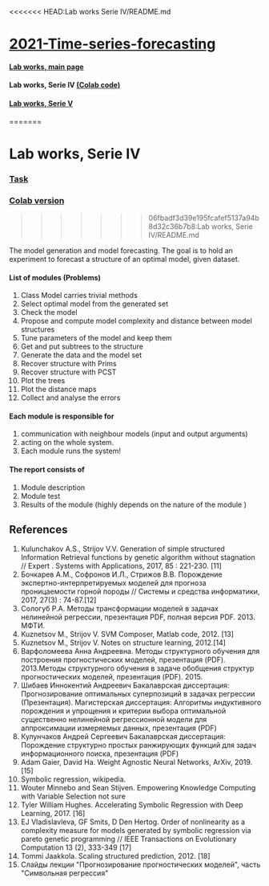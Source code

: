 <<<<<<< HEAD:Lab works Serie IV/README.md
# [2021-Time-series-forecasting](http://www.machinelearning.ru/wiki/index.php?title=Математические_методы_прогнозирования_%28лекции%2C_А.В._Грабовой%2C_В.В._Стрижов%29/Осень_2021)

#### [Lab works, main page](../README.html)
#### **Lab works, Serie IV** [(Colab code)](https://drive.google.com/file/d/1IPUgT-L0t5TF0vwqMoXShIgUVHutakPD/view?usp=sharing)
#### [Lab works, Serie V](../Lab%20works%20Serie%20V/README.html)
=======
# Lab works, Serie IV
### [Task](http://www.machinelearning.ru/wiki/index.php?title=Математические_методы_прогнозирования_%28лекции%2C_А.В._Грабовой%2C_В.В._Стрижов%29/Осень_2021#Lab_works.2C_Serie_IV)
### [Colab version](https://drive.google.com/file/d/1IPUgT-L0t5TF0vwqMoXShIgUVHutakPD/view?usp=sharing)
>>>>>>> 06fbadf3d39e195fcafef5137a94b8d32c36b7b8:Lab works, Serie IV/README.md

The model generation and model forecasting. The goal is to hold an experiment to forecast a structure of an optimal model, given dataset.

#### List of modules (Problems)
1. Class Model carries trivial methods
2. Select optimal model from the generated set
3. Check the model
4. Propose and compute model complexity and distance between model structures
5. Tune parameters of the model and keep them
6. Get and put subtrees to the structure
7. Generate the data and the model set
8. Recover structure with Prims
9. Recover structure with PCST
10. Plot the trees
11. Plot the distance maps
12. Collect and analyse the errors

#### Each module is responsible for
1. communication with neighbour models (input and output arguments)
2. acting on the whole system.
3. Each module runs the system!

#### The report consists of
1. Module description
2. Module test
3. Results of the module (highly depends on the nature of the module )

## References
1. Kulunchakov A.S., Strijov V.V. Generation of simple structured Information Retrieval functions by genetic algorithm without stagnation // Expert . Systems with Applications, 2017, 85 : 221-230. [11]
2. Бочкарев А.М., Софронов И.Л., Стрижов В.В. Порождение экспертно-интерпретируемых моделей для прогноза проницаемости горной породы // Системы и средства информатики, 2017, 27(3) : 74-87.[12]
3. Сологуб Р.А. Методы трансформации моделей в задачах нелинейной регрессии, презентация PDF, полная версия PDF. 2013. МФТИ.
4. Kuznetsov M., Strijov V. SVM Composer, Matlab code, 2012. [13]
5. Kuznetsov M., Strijov V. Notes on structure learning, 2012.[14]
6. Варфоломеева Анна Андреевна. Методы структурного обучения для построения прогностических моделей, презентация (PDF). 2013.Методы структурного обучения в задаче обобщения структур прогностических моделей, презентация (PDF). 2015.
7. Шибаев Иннокентий Андреевич Бакалаврская диссертация: Прогнозирование оптимальных суперпозиций в задачах регрессии (Презентация). Магистерская диссертация: Алгоритмы индуктивного порождения и упрощения и критерии выбора оптимальной существенно нелинейной регрессионной модели для аппроксимации измеряемых данных, презентация (PDF)
8. Кулунчаков Андрей Сергеевич Бакалаврская диссертация: Порождение структурно простых ранжирующих функций для задач информационного поиска, презентация (PDF)
9. Adam Gaier, David Ha. Weight Agnostic Neural Networks, ArXiv, 2019. [15]
10. Symbolic regression, wikipedia.
11. Wouter Minnebo and Sean Stijven. Empowering Knowledge Computing with Variable Selection not sure
12. Tyler William Hughes. Accelerating Symbolic Regression with Deep Learning, 2017. [16]
13. EJ Vladislavleva, GF Smits, D Den Hertog. Order of nonlinearity as a complexity measure for models generated by symbolic regression via pareto genetic programming // IEEE Transactions on Evolutionary Computation 13 (2), 333-349 [17]
14. Tommi Jaakkola. Scaling structured prediction, 2012. [18]
15. Слайды лекции "Прогнозирование прогностических моделей", часть "Символьная регрессия"
